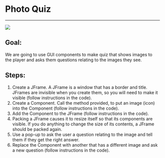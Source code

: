 

# Photo Quiz

<hr/>
<img src="./images/photoQuiz.png"/>

## Goal:

We are going to use GUI components to make quiz that shows images to the player and asks them questions relating to the images they see.

## Steps:

1. Create a JFrame. A JFrame is a window that has a border and title. JFrames are invisible when you create them, so you will need to make it visible (follow instructions in the code).
2. Create a Component. Call the method provided, to put an image (icon) into the Component (follow instructions in the code).
3. Add the Component to the JFrame (follow instructions in the code).
4. Packing a JFrame causes it to resize itself so that its components are visible. If you do anything to change the size of its contents, a JFrame should be packed again.
5. Use a pop-up to ask the user a question relating to the image and tell them if they get the right answer.
6. Replace the Component with another that has a different image and ask a new question (follow instructions in the code).



